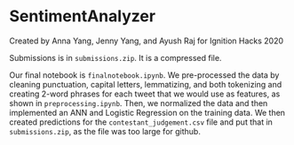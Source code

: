 # SentimentAnalyzer
Created by Anna Yang, Jenny Yang, and Ayush Raj for Ignition Hacks 2020

Submissions is in `submissions.zip`. It is a compressed file.

Our final notebook is `finalnotebook.ipynb`. We pre-processed the data by cleaning punctuation, capital letters, lemmatizing, and both tokenizing and creating 2-word phrases for each tweet that we would use as features, as shown in `preprocessing.ipynb`. Then, we normalized the data and then implemented an ANN and Logistic Regression on the training data. We then created predictions for the `contestant_judgement.csv` file and put that in `submissions.zip`, as the file was too large for github.
